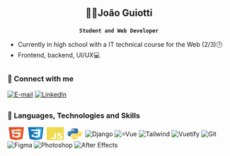 <h2 align="center">🧑‍💻João Guiotti</h2>

<div align="center">
  
  **`Student and Web Developer`**
</div>
<div>
  
  - Currently in high school with a IT technical course for the Web (2/3)🕑
  - Frontend, backend, UI/UX💻
    
</div>

##

### 💬 Connect with me
[![E-mail](https://img.shields.io/badge/-Email-000?style=for-the-badge&logo=gmail&logoColor=5783eb&color=fcfaf5)](mailto:joaovitorguiotti8@gmail.com)
[![LinkedIn](https://img.shields.io/badge/-LinkedIn-blue?style=for-the-badge&logo=linkedin)]([https://www.linkedin.com/in/SEU_USUARIO](https://www.linkedin.com/in/jo%C3%A3o-vitor-5825b0299/))


##
### 📘 Languages, Technologies and Skills
  <img align="center" alt="HTML" height="30" width="40" src="https://raw.githubusercontent.com/devicons/devicon/master/icons/html5/html5-original.svg"> <img align="center" alt="CSS" height="30" width="40" src="https://raw.githubusercontent.com/devicons/devicon/master/icons/css3/css3-original.svg"> <img align="center" alt="Js" height="30" width="40" src="https://raw.githubusercontent.com/devicons/devicon/master/icons/javascript/javascript-plain.svg"> <img align="center" alt="Python" height="30" width="40" src="https://raw.githubusercontent.com/devicons/devicon/master/icons/python/python-original.svg"> <img align="center" alt="Django" height="30" width="40" src="https://cdn.jsdelivr.net/gh/devicons/devicon@latest/icons/django/django-plain.svg" /> <img align="center" alt="=Vue" height="30" width="40" src="https://cdn.jsdelivr.net/gh/devicons/devicon@latest/icons/vuejs/vuejs-original.svg"> <img align="center" alt="Tailwind" height="30" width="40" src="https://cdn.jsdelivr.net/gh/devicons/devicon@latest/icons/tailwindcss/tailwindcss-original.svg" /> <img align="center" alt="Vuetify" height="30" width="40" src="https://cdn.jsdelivr.net/gh/devicons/devicon@latest/icons/vuetify/vuetify-original.svg" /> <img align="center" alt="Git" height="30" width="40" src="https://cdn.jsdelivr.net/gh/devicons/devicon@latest/icons/git/git-original.svg" /> <img align="center" alt="Figma" height="30" width="40" src="https://cdn.jsdelivr.net/gh/devicons/devicon@latest/icons/figma/figma-original.svg" /> <img align="center" alt="Photoshop" height="30" width="40" src="https://cdn.jsdelivr.net/gh/devicons/devicon@latest/icons/photoshop/photoshop-original.svg" /> <img align="center" alt="After Effects" height="30" width="40" src="https://cdn.jsdelivr.net/gh/devicons/devicon@latest/icons/aftereffects/aftereffects-original.svg" />
